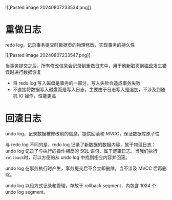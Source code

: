 ![[Pasted image 20240807233534.png]]
# 重做日志

redo log，记录事务提交时数据页的物理修改，实现事务的持久性

![[Pasted image 20240807233547.png]]

当事务提交之后，所有修改信息会记录到重做日志中，用于刷新脏页到磁盘发生错误时进行数据恢复
* 将 redo log 写入磁盘是事务的一部分，写入失败会造成事务失败
* 不直接将数据写入磁盘而是写入日志，主要由于日志写入是追加，不涉及到随机 IO 操作，性能更高
# 回滚日志

undo log，记录数据被修改前的信息，提供回滚和 MVCC，保证数据库原子性

与 redo log 不同的是，redo log 记录了新数据的数据内容，属于物理日志；undo log 记录了与执行的操作相反的 SQL 语句，属于逻辑日志。当我们执行 `rollback`​ 时，可以方便的从 undo log 中找到相应内容并回滚。

undo log 在事务执行时产生，事务提交后不会立即删除，当不涉及 MVCC 后再删除。

undo log 以段方式记录和管理，存放于 rollback segment，内包含 1024 个 undo log segment。
